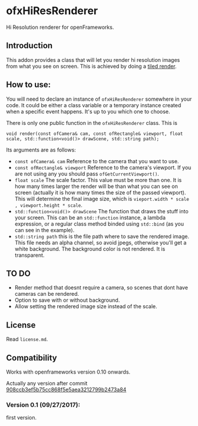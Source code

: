# ofxHiResRenderer


Hi Resolution renderer for openFrameworks.


## Introduction

This addon provides a class that will let you render hi resolution images from what you see on screen. This is achieved by doing a [tiled render](https://en.wikipedia.org/wiki/Tiled_rendering).

## How to use:

You will need to declare an instance of `ofxHiResRenderer` somewhere in your code. It could be either a class variable or a temporary instance created when a specific event happens. It's up to you which one to choose.

There is only one public function in the `ofxHiResRenderer` class.
This is 
 
    void render(const ofCamera& cam, const ofRectangle& viewport, float scale, std::function<void()> drawScene, std::string path);

Its arguments are as follows:

* `const ofCamera& cam` Reference to the camera that you want to use.
* `const ofRectangle& viewport` Reference to the camera's viewport. If you are not using any you should pass `ofGetCurrentViewport()`.
* `float scale` The scale factor. This value must be more than one. It is how many times larger the render will be than what you can see on screen (actually it is how many times the size of the passed viewport). This will determine the final image size, which is `vieport.width * scale , viewport.height * scale`.
* `std::function<void()> drawScene` The function that draws the stuff into your screen. This can be an `std::function` instance, a lambda expression, or a regular class method binded using `std::bind` (as you can see in the example).
* `std::string path` this is the file path where to save the rendered image. This file needs an alpha channel, so avoid jpegs, otherwise you'll get a white background. The background color is not rendered. It is transparent.

## TO DO

* Render method that doesnt require a camera, so scenes that dont have cameras can be rendered.
* Option to save with or without background.
* Allow setting the rendered image size instead of the scale.


## License

Read `license.md`.

## Compatibility

Works with openframeworks version 0.10 onwards.

Actually any version after commit [908ccb3ef5b75cc868f5e5aea3212799b2473a84](https://github.com/openframeworks/openFrameworks/commit/908ccb3ef5b75cc868f5e5aea3212799b2473a84)

### Version 0.1 (09/27/2017):
first version.


